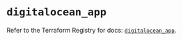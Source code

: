 # `digitalocean_app`

Refer to the Terraform Registry for docs: [`digitalocean_app`](https://registry.terraform.io/providers/digitalocean/digitalocean/2.38.0/docs/resources/app).
